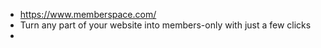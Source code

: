 - https://www.memberspace.com/
- Turn any part of your website into members-only with just a few clicks
-